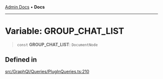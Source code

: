 [Admin Docs](/) • **Docs**

***

# Variable: GROUP\_CHAT\_LIST

> `const` **GROUP\_CHAT\_LIST**: `DocumentNode`

## Defined in

[src/GraphQl/Queries/PlugInQueries.ts:210](https://github.com/PalisadoesFoundation/talawa-admin/blob/main/src/GraphQl/Queries/PlugInQueries.ts#L210)
